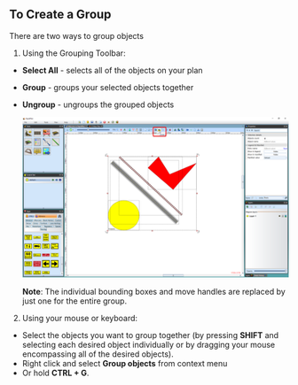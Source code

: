## To Create a Group

There are two ways to group objects

 1. Using the Grouping Toolbar:
 - **Select All** - selects all of the objects on your plan
 - **Group** - groups your selected objects together
 - **Ungroup** - ungroups the grouped objects

    ![Grouping_Objects_using_the_Toolbar](./assets/Grouping_Objects_using_the_Toolbar.png)

    **Note**: The individual bounding boxes and move handles are replaced by just one for the entire group.

 2. Using your mouse or keyboard:
  - Select the objects you want to group together (by pressing **SHIFT** and selecting each desired object individually or by dragging your mouse encompassing all of the desired objects).
  - Right click and select **Group objects** from context menu
  - Or hold **CTRL + G**.

